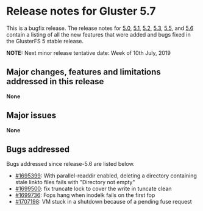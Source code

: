 # Release notes for Gluster 5.7

This is a bugfix release. The release notes for [5.0](5.0.md), [5.1](5.1.md), [5.2](5.2.md), [5.3](5.3.md), [5.5](5.5.md), and [5.6](5.6.md) contain
a listing of all the new features that were added and bugs fixed in the
GlusterFS 5 stable release.

**NOTE:** Next minor release tentative date: Week of 10th July, 2019

## Major changes, features and limitations addressed in this release

**None**

## Major issues

**None**

## Bugs addressed

Bugs addressed since release-5.6 are listed below.

- [#1695399](https://bugzilla.redhat.com/1695399): With parallel-readdir enabled, deleting a directory containing stale linkto files fails with "Directory not empty"
- [#1699500](https://bugzilla.redhat.com/1699500): fix truncate lock to cover the write in tuncate clean
- [#1699736](https://bugzilla.redhat.com/1699736): Fops hang when inodelk fails on the first fop
- [#1707198](https://bugzilla.redhat.com/1707198): VM stuck in a shutdown because of a pending fuse request
